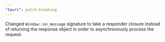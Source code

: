 ```yaml
---
"tauri": patch:breaking
---
```


Changed `Window::on_message` signature to take a responder closure instead of returning the response object in order to asynchronously process the request.
